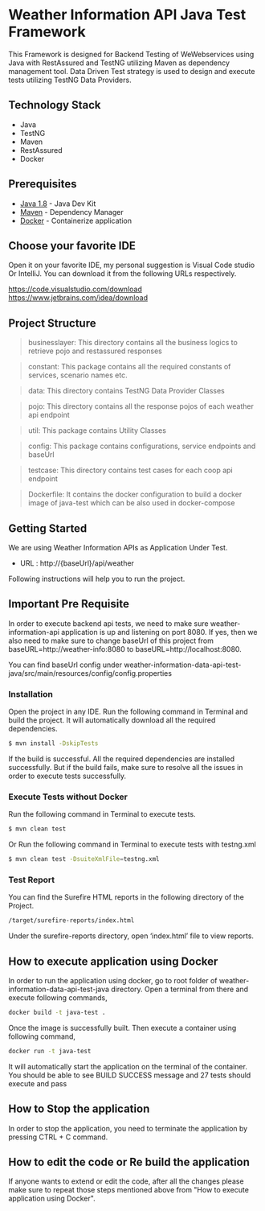 # Weather Information API Java Test Framework

This Framework is designed for Backend Testing of WeWebservices using Java with RestAssured and TestNG utilizing Maven as dependency management tool. Data Driven Test strategy is used to design and execute tests utilizing TestNG Data Providers.

## Technology Stack

- Java
- TestNG
- Maven
- RestAssured
- Docker

## Prerequisites

* [Java 1.8](https://www.oracle.com/technetwork/java/javase/downloads/jdk8-downloads-2133151.html) - Java Dev Kit
* [Maven](https://maven.apache.org/download.cgi) - Dependency Manager
* [Docker](https://www.docker.com/products/docker-desktop/) - Containerize application

## Choose your favorite IDE

Open it on your favorite IDE, my personal suggestion is Visual Code studio Or IntelliJ. You can download it from the following URLs respectively.

https://code.visualstudio.com/download
https://www.jetbrains.com/idea/download

## Project Structure

>businesslayer: This directory contains all the business logics to retrieve pojo and restassured responses

>constant: This package contains all the required constants of services, scenario names etc.

>data: This directory contains TestNG Data Provider Classes

>pojo: This directory contains all the response pojos of each weather api endpoint

>util: This package contains Utility Classes

>config: This package contains configurations, service endpoints and baseUrl

>testcase: This directory contains test cases for each coop api endpoint

>Dockerfile: It contains the docker configuration to build a docker image of java-test which can be also used in docker-compose


## Getting Started

We are using Weather Information APIs as Application Under Test.

* URL : http://{baseUrl}/api/weather

Following instructions will help you to run the project.

## Important Pre Requisite

In order to execute backend api tests, we need to make sure weather-information-api application is up and listening on port 8080. If yes, then we also need to make sure to change baseUrl of this project from baseURL=http://weather-info:8080 to baseURL=http://localhost:8080.

You can find baseUrl config under weather-information-data-api-test-java/src/main/resources/config/config.properties

### Installation

Open the project in any IDE. Run the following command in Terminal and build the project. It will automatically download all the required dependencies.

```sh
$ mvn install -DskipTests
```

If the build is successful. All the required dependencies are installed successfully. But if the build fails, make sure to resolve all the issues in order to execute tests successfully.

### Execute Tests without Docker

Run the following command in Terminal to execute tests.

```sh
$ mvn clean test
```

Or Run the following command in Terminal to execute tests with testng.xml

```sh
$ mvn clean test -DsuiteXmlFile=testng.xml
```

### Test Report

You can find the Surefire HTML reports in the following directory of the Project.

```sh
/target/surefire-reports/index.html
```

Under the surefire-reports directory, open ‘index.html’ file to view reports.

## How to execute application using Docker

In order to run the application using docker, go to root folder of weather-information-data-api-test-java directory. Open a terminal from there and execute following commands,

```bash
docker build -t java-test .
```

Once the image is successfully built. Then execute a container using following command,

```bash
docker run -t java-test
```

It will automatically start the application on the terminal of the container. You should be able to see BUILD SUCCESS message and 27 tests should execute and pass

## How to Stop the application

In order to stop the application, you need to terminate the application by pressing CTRL + C command.

## How to edit the code or Re build the application

If anyone wants to extend or edit the code, after all the changes please make sure to repeat those steps mentioned above from "How to execute application using Docker".
